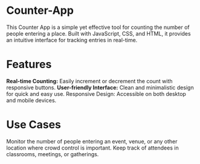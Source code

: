 # Counter-App
This Counter App is a simple yet effective tool for counting the number of people entering a place. Built with JavaScript, CSS, and HTML, it provides an intuitive interface for tracking entries in real-time.

# Features
**Real-time Counting:** Easily increment or decrement the count with responsive buttons.
**User-friendly Interface:** Clean and minimalistic design for quick and easy use.
Responsive Design: Accessible on both desktop and mobile devices.

# Use Cases
Monitor the number of people entering an event, venue, or any other location where crowd control is important.
Keep track of attendees in classrooms, meetings, or gatherings.

